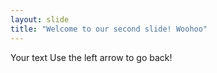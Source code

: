 ```yaml
---
layout: slide
title: "Welcome to our second slide! Woohoo"
---
```

Your text
Use the left arrow to go back!
